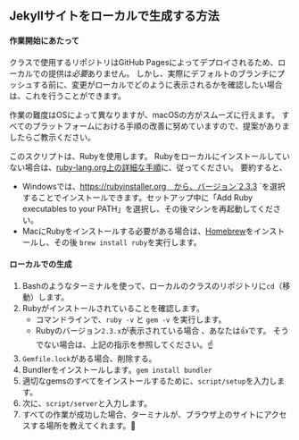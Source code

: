## Jekyllサイトをローカルで生成する方法

#### 作業開始にあたって

クラスで使用するリポジトリはGitHub Pagesによってデプロイされるため、ローカルでの提供は*必要*ありません。 しかし、実際にデフォルトのブランチにプッシュする前に、変更がローカルでどのように表示されるかを確認したい場合は、これを行うことができます。

作業の難度はOSによって異なりますが、macOSの方がスムーズに行えます。 すべてのプラットフォームにおける手順の改善に努めていますので、提案がありましたらご教示ください。

このスクリプトは、Rubyを使用します。 Rubyをローカルにインストールしていない場合は、[ruby-lang.org上の詳細な手順](https://www.ruby-lang.org/en/documentation/installation/)に、従ってください。 要約すると、

- Windowsでは、https://rubyinstaller.org　から、バージョン`2.3.3 `を選択することでインストールできます。セットアップ中に「Add Ruby executables to your PATH」を選択し、その後マシンを再起動してください。
- MacにRubyをインストールする必要がある場合は、[Homebrew](https://brew.sh)をインストールし、その後 `brew install ruby​​`を実行します。

#### ローカルでの生成

1. Bashのようなターミナルを使って、ローカルのクラスのリポジトリに`cd`（移動）します。
2. Rubyがインストールされていることを確認します。 
    - コマンドラインで、`ruby -v` と `gem -v` を実行します。
    - Rubyのバージョン`2.3.x`が表示されている場合 、あなたは👍です。 そうでない場合は、上記の指示を参照してください。☝️
3. `Gemfile.lock`がある場合、削除する。
4. Bundlerをインストールします。`gem install bundler`
5. 適切なgemsのすべてをインストールするために、`script/setup`を入力します。
6. 次に、`script/server`と入力します。
7. すべての作業が成功した場合、ターミナルが、ブラウザ上のサイトにアクセスする場所を教えてくれます。🎉